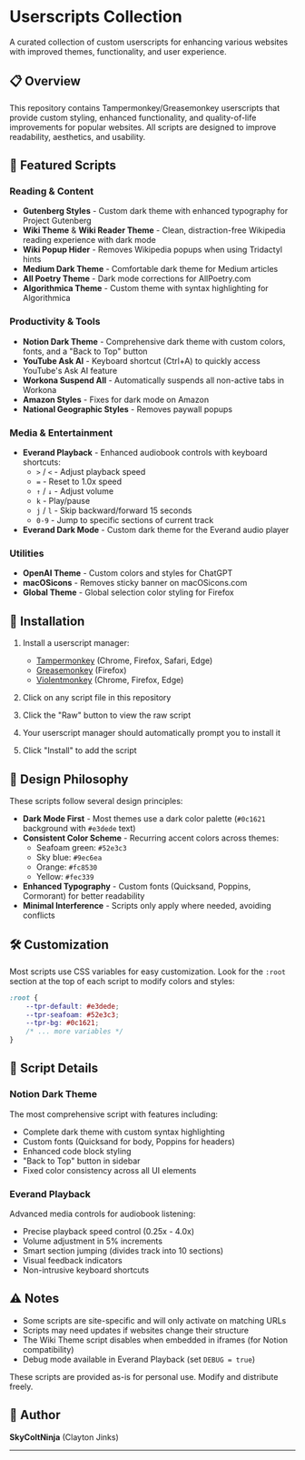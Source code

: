 # Userscripts Collection

A curated collection of custom userscripts for enhancing various websites with improved themes, functionality, and user experience.

## 📋 Overview

This repository contains Tampermonkey/Greasemonkey userscripts that provide custom styling, enhanced functionality, and quality-of-life improvements for popular websites. All scripts are designed to improve readability, aesthetics, and usability.

## 🎨 Featured Scripts

### Reading & Content

- **Gutenberg Styles** - Custom dark theme with enhanced typography for Project Gutenberg
- **Wiki Theme** & **Wiki Reader Theme** - Clean, distraction-free Wikipedia reading experience with dark mode
- **Wiki Popup Hider** - Removes Wikipedia popups when using Tridactyl hints
- **Medium Dark Theme** - Comfortable dark theme for Medium articles
- **All Poetry Theme** - Dark mode corrections for AllPoetry.com
- **Algorithmica Theme** - Custom theme with syntax highlighting for Algorithmica

### Productivity & Tools

- **Notion Dark Theme** - Comprehensive dark theme with custom colors, fonts, and a "Back to Top" button
- **YouTube Ask AI** - Keyboard shortcut (Ctrl+A) to quickly access YouTube's Ask AI feature
- **Workona Suspend All** - Automatically suspends all non-active tabs in Workona
- **Amazon Styles** - Fixes for dark mode on Amazon
- **National Geographic Styles** - Removes paywall popups

### Media & Entertainment

- **Everand Playback** - Enhanced audiobook controls with keyboard shortcuts:
  - `>` / `<` - Adjust playback speed
  - `=` - Reset to 1.0x speed
  - `↑` / `↓` - Adjust volume
  - `k` - Play/pause
  - `j` / `l` - Skip backward/forward 15 seconds
  - `0-9` - Jump to specific sections of current track
- **Everand Dark Mode** - Custom dark theme for the Everand audio player

### Utilities

- **OpenAI Theme** - Custom colors and styles for ChatGPT
- **macOSicons** - Removes sticky banner on macOSicons.com
- **Global Theme** - Global selection color styling for Firefox

## 🚀 Installation

1. Install a userscript manager:
   - [Tampermonkey](https://www.tampermonkey.net/) (Chrome, Firefox, Safari, Edge)
   - [Greasemonkey](https://www.greasespot.net/) (Firefox)
   - [Violentmonkey](https://violentmonkey.github.io/) (Chrome, Firefox, Edge)

2. Click on any script file in this repository

3. Click the "Raw" button to view the raw script

4. Your userscript manager should automatically prompt you to install it

5. Click "Install" to add the script

## 🎨 Design Philosophy

These scripts follow several design principles:

- **Dark Mode First** - Most themes use a dark color palette (`#0c1621` background with `#e3dede` text)
- **Consistent Color Scheme** - Recurring accent colors across themes:
  - Seafoam green: `#52e3c3`
  - Sky blue: `#9ec6ea`
  - Orange: `#fc8530`
  - Yellow: `#fec339`
- **Enhanced Typography** - Custom fonts (Quicksand, Poppins, Cormorant) for better readability
- **Minimal Interference** - Scripts only apply where needed, avoiding conflicts

## 🛠️ Customization

Most scripts use CSS variables for easy customization. Look for the `:root` section at the top of each script to modify colors and styles:

```css
:root {
    --tpr-default: #e3dede;
    --tpr-seafoam: #52e3c3;
    --tpr-bg: #0c1621;
    /* ... more variables */
}
```

## 📝 Script Details

### Notion Dark Theme
The most comprehensive script with features including:
- Complete dark theme with custom syntax highlighting
- Custom fonts (Quicksand for body, Poppins for headers)
- Enhanced code block styling
- "Back to Top" button in sidebar
- Fixed color consistency across all UI elements

### Everand Playback
Advanced media controls for audiobook listening:
- Precise playback speed control (0.25x - 4.0x)
- Volume adjustment in 5% increments
- Smart section jumping (divides track into 10 sections)
- Visual feedback indicators
- Non-intrusive keyboard shortcuts

## ⚠️ Notes

- Some scripts are site-specific and will only activate on matching URLs
- Scripts may need updates if websites change their structure
- The Wiki Theme script disables when embedded in iframes (for Notion compatibility)
- Debug mode available in Everand Playback (set `DEBUG = true`)

These scripts are provided as-is for personal use. Modify and distribute freely.

## 👤 Author

**SkyColtNinja** (Clayton Jinks)

---
